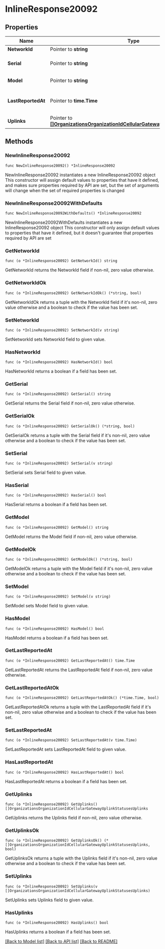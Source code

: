 # InlineResponse20092

## Properties

Name | Type | Description | Notes
------------ | ------------- | ------------- | -------------
**NetworkId** | Pointer to **string** | Network Id | [optional] 
**Serial** | Pointer to **string** | Serial number of the device | [optional] 
**Model** | Pointer to **string** | Device model | [optional] 
**LastReportedAt** | Pointer to **time.Time** | Last reported time for the device | [optional] 
**Uplinks** | Pointer to [**[]OrganizationsOrganizationIdCellularGatewayUplinkStatusesUplinks**](OrganizationsOrganizationIdCellularGatewayUplinkStatusesUplinks.md) | Uplinks info | [optional] 

## Methods

### NewInlineResponse20092

`func NewInlineResponse20092() *InlineResponse20092`

NewInlineResponse20092 instantiates a new InlineResponse20092 object
This constructor will assign default values to properties that have it defined,
and makes sure properties required by API are set, but the set of arguments
will change when the set of required properties is changed

### NewInlineResponse20092WithDefaults

`func NewInlineResponse20092WithDefaults() *InlineResponse20092`

NewInlineResponse20092WithDefaults instantiates a new InlineResponse20092 object
This constructor will only assign default values to properties that have it defined,
but it doesn't guarantee that properties required by API are set

### GetNetworkId

`func (o *InlineResponse20092) GetNetworkId() string`

GetNetworkId returns the NetworkId field if non-nil, zero value otherwise.

### GetNetworkIdOk

`func (o *InlineResponse20092) GetNetworkIdOk() (*string, bool)`

GetNetworkIdOk returns a tuple with the NetworkId field if it's non-nil, zero value otherwise
and a boolean to check if the value has been set.

### SetNetworkId

`func (o *InlineResponse20092) SetNetworkId(v string)`

SetNetworkId sets NetworkId field to given value.

### HasNetworkId

`func (o *InlineResponse20092) HasNetworkId() bool`

HasNetworkId returns a boolean if a field has been set.

### GetSerial

`func (o *InlineResponse20092) GetSerial() string`

GetSerial returns the Serial field if non-nil, zero value otherwise.

### GetSerialOk

`func (o *InlineResponse20092) GetSerialOk() (*string, bool)`

GetSerialOk returns a tuple with the Serial field if it's non-nil, zero value otherwise
and a boolean to check if the value has been set.

### SetSerial

`func (o *InlineResponse20092) SetSerial(v string)`

SetSerial sets Serial field to given value.

### HasSerial

`func (o *InlineResponse20092) HasSerial() bool`

HasSerial returns a boolean if a field has been set.

### GetModel

`func (o *InlineResponse20092) GetModel() string`

GetModel returns the Model field if non-nil, zero value otherwise.

### GetModelOk

`func (o *InlineResponse20092) GetModelOk() (*string, bool)`

GetModelOk returns a tuple with the Model field if it's non-nil, zero value otherwise
and a boolean to check if the value has been set.

### SetModel

`func (o *InlineResponse20092) SetModel(v string)`

SetModel sets Model field to given value.

### HasModel

`func (o *InlineResponse20092) HasModel() bool`

HasModel returns a boolean if a field has been set.

### GetLastReportedAt

`func (o *InlineResponse20092) GetLastReportedAt() time.Time`

GetLastReportedAt returns the LastReportedAt field if non-nil, zero value otherwise.

### GetLastReportedAtOk

`func (o *InlineResponse20092) GetLastReportedAtOk() (*time.Time, bool)`

GetLastReportedAtOk returns a tuple with the LastReportedAt field if it's non-nil, zero value otherwise
and a boolean to check if the value has been set.

### SetLastReportedAt

`func (o *InlineResponse20092) SetLastReportedAt(v time.Time)`

SetLastReportedAt sets LastReportedAt field to given value.

### HasLastReportedAt

`func (o *InlineResponse20092) HasLastReportedAt() bool`

HasLastReportedAt returns a boolean if a field has been set.

### GetUplinks

`func (o *InlineResponse20092) GetUplinks() []OrganizationsOrganizationIdCellularGatewayUplinkStatusesUplinks`

GetUplinks returns the Uplinks field if non-nil, zero value otherwise.

### GetUplinksOk

`func (o *InlineResponse20092) GetUplinksOk() (*[]OrganizationsOrganizationIdCellularGatewayUplinkStatusesUplinks, bool)`

GetUplinksOk returns a tuple with the Uplinks field if it's non-nil, zero value otherwise
and a boolean to check if the value has been set.

### SetUplinks

`func (o *InlineResponse20092) SetUplinks(v []OrganizationsOrganizationIdCellularGatewayUplinkStatusesUplinks)`

SetUplinks sets Uplinks field to given value.

### HasUplinks

`func (o *InlineResponse20092) HasUplinks() bool`

HasUplinks returns a boolean if a field has been set.


[[Back to Model list]](../README.md#documentation-for-models) [[Back to API list]](../README.md#documentation-for-api-endpoints) [[Back to README]](../README.md)


